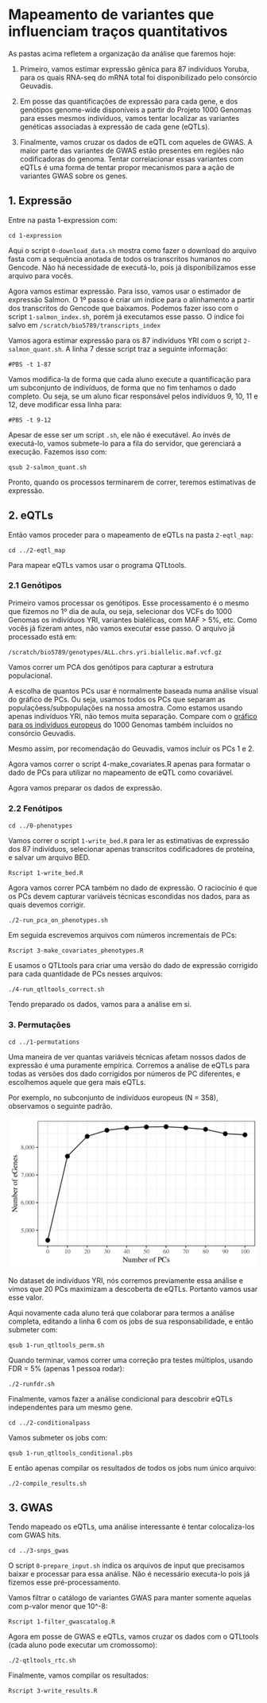 # Mapeamento de variantes que influenciam traços quantitativos

As pastas acima refletem a organização da análise que faremos hoje:

1. Primeiro, vamos estimar expressão gênica para 87 indivíduos Yoruba, para os quais RNA-seq do mRNA total foi disponibilizado pelo consórcio Geuvadis.

2. Em posse das quantificações de expressão para cada gene, e dos genótipos genome-wide disponíveis a partir do Projeto 1000 Genomas para esses mesmos indivíduos, vamos tentar localizar as variantes genéticas associadas à expressão de cada gene (eQTLs).

3. Finalmente, vamos cruzar os dados de eQTL com aqueles de GWAS. A maior parte das variantes de GWAS estão presentes em regiões não codificadoras do genoma. Tentar correlacionar essas variantes com eQTLs é uma forma de tentar propor mecanismos para a ação de variantes GWAS sobre os genes.

## 1. Expressão

Entre na pasta 1-expression com:

```
cd 1-expression
```

Aqui o script `0-download_data.sh` mostra como fazer o download do arquivo fasta com a sequência anotada de todos os transcritos humanos no Gencode. Não há necessidade de executá-lo, pois já disponibilizamos esse arquivo para vocês.

Agora vamos estimar expressão. Para isso, vamos usar o estimador de expressão Salmon. O 1º passo é criar um índice para o alinhamento a partir dos transcritos do Gencode que baixamos. Podemos fazer isso com o script `1-salmon_index.sh`, porém já executamos esse passo. O índice foi salvo em `/scratch/bio5789/transcripts_index`

Vamos agora estimar expressão para os 87 indivíduos YRI com o script `2-salmon_quant.sh`. A linha 7 desse script traz a seguinte informação:

```
#PBS -t 1-87
```

Vamos modifica-la de forma que cada aluno execute a quantificação para um subconjunto de indivíduos, de forma que no fim tenhamos o dado completo. Ou seja, se um aluno ficar responsável pelos indivíduos 9, 10, 11 e 12, deve modificar essa linha para:

```
#PBS -t 9-12
```

Apesar de esse ser um script `.sh`, ele não é executável. Ao invés de executá-lo, vamos submete-lo para a fila do servidor, que gerenciará a execução. Fazemos isso com:

```
qsub 2-salmon_quant.sh
```

Pronto, quando os processos terminarem de correr, teremos estimativas de expressão.

## 2. eQTLs

Então vamos proceder para o mapeamento de eQTLs na pasta `2-eqtl_map`:

```
cd ../2-eqtl_map
```

Para mapear eQTLs vamos usar o programa QTLtools.

### 2.1 Genótipos

Primeiro vamos processar os genótipos. Esse processamento é o mesmo que fizemos no 1º dia de aula, ou seja, selecionar dos VCFs do 1000 Genomas os indivíduos YRI, variantes bialélicas, com MAF > 5%, etc. Como vocês já fizeram antes, não vamos executar esse passo. O arquivo já processado está em:

```
/scratch/bio5789/genotypes/ALL.chrs.yri.biallelic.maf.vcf.gz
```

Vamos correr um PCA dos genótipos para capturar a estrutura populacional.

A escolha de quantos PCs usar é normalmente baseada numa análise visual do gráfico de PCs. Ou seja, usamos todos os PCs que separam as populaçõess/subpopulações na nossa amostra. Como estamos usando apenas indivíduos YRI, não temos muita separação. Compare com o [gráfico para os indivíduos europeus](https://github.com/genevol-usp/curso-genomica-evolutiva/blob/master/dia6/2-eqtl_map/0-genotypes/PCA_em_europeus.png) do 1000 Genomas também incluídos no consórcio Geuvadis.

Mesmo assim, por recomendação do Geuvadis, vamos incluir os PCs 1 e 2.

Agora vamos correr o script 4-make_covariates.R apenas para formatar o dado de PCs para utilizar no mapeamento de eQTL como covariável.

Agora vamos preparar os dados de expressão.

### 2.2 Fenótipos

```
cd ../0-phenotypes
```

Vamos correr o script `1-write_bed.R` para ler as estimativas de expressão dos 87 indivíduos, selecionar apenas transcritos codificadores de proteína, e salvar um arquivo BED.

```
Rscript 1-write_bed.R
```

Agora vamos correr PCA também no dado de expressão. O raciocínio é que os PCs devem capturar variáveis técnicas escondidas nos dados, para as quais devemos corrigir.

```
./2-run_pca_on_phenotypes.sh
```

Em seguida escrevemos arquivos com números incrementais de PCs:

```
Rscript 3-make_covariates_phenotypes.R
```

E usamos o QTLtools para criar uma versão do dado de expressão corrigido para cada quantidade de PCs nesses arquivos:

```
./4-run_qtltools_correct.sh
```

Tendo preparado os dados, vamos para a análise em si.

### 3. Permutações

```
cd ../1-permutations
```

Uma maneira de ver quantas variáveis técnicas afetam nossos dados de expressão é uma puramente empírica. Corremos a análise de eQTLs para todas as versões dos dado corrigidos por números de PC diferentes, e escolhemos aquele que gera mais eQTLs.

Por exemplo, no subconjunto de indivíduos europeus (N = 358), observamos o seguinte padrão.

![](./2-eqtl_map/1-permutations/eGenges_europeus.png)

No dataset de indivíduos YRI, nós corremos previamente essa análise e vimos que 20 PCs maximizam a descoberta de eQTLs. Portanto vamos usar esse valor.

Aqui novamente cada aluno terá que colaborar para termos a análise completa, editando a linha 6 com os jobs de sua responsabilidade, e então submeter com:

```
qsub 1-run_qtltools_perm.sh
```

Quando terminar, vamos correr uma correção pra testes múltiplos, usando FDR = 5% (apenas 1 pessoa rodar):

```
./2-runfdr.sh
```

Finalmente, vamos fazer a análise condicional para descobrir eQTLs independentes para um mesmo gene.

```
cd ../2-conditionalpass
```

Vamos submeter os jobs com:

```
qsub 1-run_qtltools_conditional.pbs
```

E então apenas compilar os resultados de todos os jobs num único arquivo:

```
./2-compile_results.sh
```

## 3. GWAS

Tendo mapeado os eQTLs, uma análise interessante é tentar colocaliza-los com GWAS hits.

```
cd ../3-snps_gwas
```

O script `0-prepare_input.sh` indica os arquivos de input que precisamos baixar e processar para essa análise. Não é necessário executa-lo pois já fizemos esse pré-processamento.

Vamos filtrar o catálogo de variantes GWAS para manter somente aquelas com p-valor menor que 10^-8:

```
Rscript 1-filter_gwascatalog.R
```

Agora em posse de GWAS e eQTLs, vamos cruzar os dados com o QTLtools (cada aluno pode executar um cromossomo):

```
./2-qtltools_rtc.sh
```

Finalmente, vamos compilar os resultados:

```
Rscript 3-write_results.R
```
